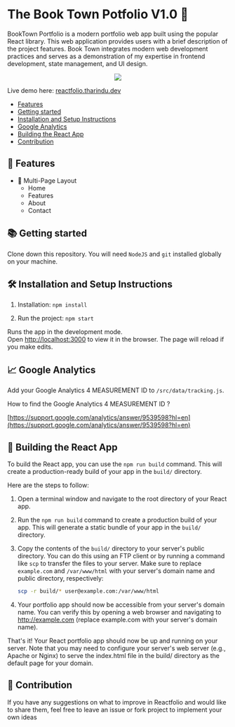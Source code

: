 # The Book Town Potfolio V1.0 📖

BookTown Portfolio is a modern portfolio web app built using the popular React library. This web application provides users with a brief description of the project features. Book Town integrates modern web development practices and serves as a demonstration of my expertise in frontend development, state management, and UI design.

<center>
<img src="../readme_cover.png" />
</center>

Live demo here: <a href="https://reactfolio.tharindu.dev/" target="_blank">reactfolio.tharindu.dev</a>


-   [Features](#-features)
-   [Getting started](#-getting-started)
-   [Installation and Setup Instructions](#-installation-and-setup-instructions)
-   [Google Analytics](#-google-analytics)
-   [Building the React App](#-building-the-react-app)
-   [Contribution](#-contribution)

## 📙 Features

-   📖 Multi-Page Layout
    -   Home
    -   Features
    -   About
    -   Contact

## 📚 Getting started

Clone down this repository. You will need `NodeJS` and `git` installed globally on your machine.

## 🛠 Installation and Setup Instructions

1. Installation: `npm install`

2. Run the project: `npm start`

Runs the app in the development mode.\
Open [http://localhost:3000](http://localhost:3000) to view it in the browser.
The page will reload if you make edits.

## 📈 Google Analytics

Add your Google Analytics 4 MEASUREMENT ID to `/src/data/tracking.js`.

How to find the Google Analytics 4 MEASUREMENT ID ?

[https://support.google.com/analytics/answer/9539598?hl=en](https://support.google.com/analytics/answer/9539598?hl=en)

## 🚀 Building the React App

To build the React app, you can use the `npm run build` command. This will create a production-ready build of your app in the `build/` directory.

Here are the steps to follow:

1. Open a terminal window and navigate to the root directory of your React app.
2. Run the `npm run build` command to create a production build of your app. This will generate a static bundle of your app in the `build/` directory.
3. Copy the contents of the `build/` directory to your server's public directory. You can do this using an FTP client or by running a command like `scp` to transfer the files to your server. Make sure to replace `example.com` and `/var/www/html` with your server's domain name and public directory, respectively:

    ```bash
    scp -r build/* user@example.com:/var/www/html
    ```

4. Your portfolio app should now be accessible from your server's domain name. You can verify this by opening a web browser and navigating to http://example.com (replace example.com with your server's domain name).

That's it! Your React portfolio app should now be up and running on your server. Note that you may need to configure your server's web server (e.g., Apache or Nginx) to serve the index.html file in the build/ directory as the default page for your domain.


## 🌱 Contribution

If you have any suggestions on what to improve in Reactfolio and would like to share them, feel free to leave an issue or fork project to implement your own ideas
